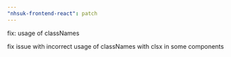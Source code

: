 ```yaml
---
"nhsuk-frontend-react": patch
---
```


fix: usage of classNames

fix issue with incorrect usage of classNames with clsx in some components
